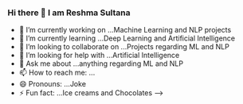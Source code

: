 ### Hi there 👋 I am Reshma Sultana


- 🔭 I’m currently working on ...Machine Learning and NLP projects
- 🌱 I’m currently learning ...Deep Learning and Artificial Intelligence
- 👯 I’m looking to collaborate on ...Projects regarding ML and NLP
- 🤔 I’m looking for help with ...Artificial Intelligence
- 💬 Ask me about ...anything regarding ML and NLP
- 📫 How to reach me: ...
- 😄 Pronouns: ...Joke
- ⚡ Fun fact: ...Ice creams and Chocolates
-->
